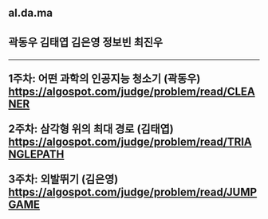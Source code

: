 <h2>al.da.ma<h2>

곽동우 김태엽 김은영 정보빈 최진우
<hr>

<b>1주차: 어떤 과학의 인공지능 청소기 (곽동우)</b>
<br>https://algospot.com/judge/problem/read/CLEANER
  
<b>2주차: 삼각형 위의 최대 경로 (김태엽)</b>
<br>https://algospot.com/judge/problem/read/TRIANGLEPATH

<b>3주차: 외발뛰기 (김은영)</b>
<br>https://algospot.com/judge/problem/read/JUMPGAME
